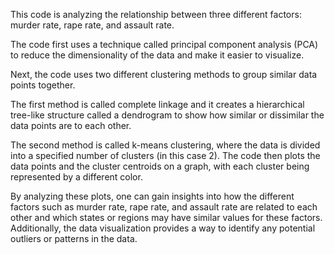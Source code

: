 This code is analyzing the relationship between three different factors: murder rate, rape rate, and assault rate.

The code first uses a technique called principal component analysis (PCA) to reduce the dimensionality of the data and make it easier to visualize.

Next, the code uses two different clustering methods to group similar data points together.

The first method is called complete linkage and it creates a hierarchical tree-like structure called a dendrogram to show how similar or dissimilar the data points are to each other.

The second method is called k-means clustering, where the data is divided into a specified number of clusters (in this case 2). The code then plots the data points and the cluster centroids on a graph, with each cluster being represented by a different color.

By analyzing these plots, one can gain insights into how the different factors such as murder rate, rape rate, and assault rate are related to each other and which states or regions may have similar values for these factors. Additionally, the data visualization provides a way to identify any potential outliers or patterns in the data.
